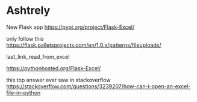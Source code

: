 # Ashtrely
New Flask app https://pypi.org/project/Flask-Excel/

only follow this
https://flask.palletsprojects.com/en/1.0.x/patterns/fileuploads/


last_link_read_from_excel

https://pythonhosted.org/Flask-Excel/



this top answer ever saw in stackoverflow
https://stackoverflow.com/questions/3239207/how-can-i-open-an-excel-file-in-python

